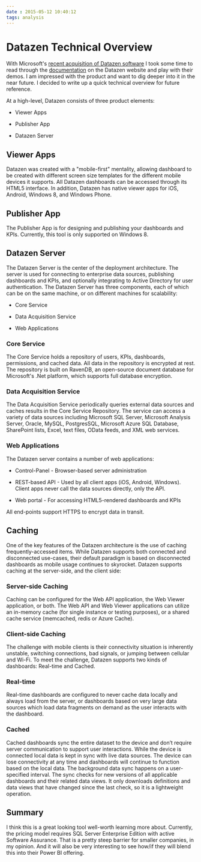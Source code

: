 ```yaml
---
date : 2015-05-12 10:40:12
tags: analysis
---
```

# Datazen Technical Overview

With Microsoft's [recent acquisition of Datazen software](https://blogs.microsoft.com/blog/2015/04/14/microsoft-acquires-mobile-business-intelligence-leader-datazen/) I took some time to read through the [documentation](http://www.datazen.com/docs/) on the Datazen website and play with their demos. I am impressed with the product and want to dig deeper into it in the near future. I decided to write up a quick technical overview for future reference.

At a high-level, Datazen consists of three product elements:

- Viewer Apps

- Publisher App

- Datazen Server

## Viewer Apps

Datazen was created with a "mobile-first" mentality, allowing dashboard to be created with different screen size templates for the different mobile devices it supports. All Datazen dashboards can be accessed through its HTML5 interface. In addition, Datazen has native viewer apps for iOS, Android, Windows 8, and Windows Phone.

## Publisher App

The Publisher App is for designing and publishing your dashboards and KPIs. Currently, this tool is only supported on Windows 8.

## Datazen Server

The Datazen Server is the center of the deployment architecture. The server is used for connecting to enterprise data sources, publishing dashboards and KPIs, and optionally integrating to Active Directory for user authentication. The Datazen Server has three components, each of which can be on the same machine, or on different machines for scalability:

- Core Service

- Data Acquisition Service

- Web Applications

### Core Service

The Core Service holds a repository of users, KPIs, dashboards, permissions, and cached data. All data in the repository is encrypted at rest. The repository is built on RavenDB, an open-source document database for Microsoft's .Net platform, which supports full database encryption.

### Data Acquisition Service

The Data Acquisition Service periodically queries external data sources and caches results in the Core Service Repository. The service can access a variety of data sources including Microsoft SQL Server, Microsoft Analysis Server, Oracle, MySQL, PostgresSQL, Microsoft Azure SQL Database, SharePoint lists, Excel, text files, OData feeds, and XML web services.

### Web Applications

The Datazen server contains a number of web applications:

- Control-Panel - Browser-based server administration

- REST-based API - Used by all client apps (iOS, Android, Windows). Client apps never call the data sources directly, only the API.

- Web portal - For accessing HTML5-rendered dashboards and KPIs

All end-points support HTTPS to encrypt data in transit.

## Caching

One of the key features of the Datazen architecture is the use of caching frequently-accessed items. While Datazen supports both connected and disconnected use-cases, their default paradigm is based on disconnected dashboards as mobile usage continues to skyrocket. Datazen supports caching at the server-side, and the client side:

### Server-side Caching

Caching can be configured for the Web API application, the Web Viewer application, or both. The Web API and Web Viewer applications can utilize an in-memory cache (for single instance or testing purposes), or a shared cache service (memcached, redis or Azure Cache).

### Client-side Caching

The challenge with mobile clients is their connectivity situation is inherently unstable, switching connections, bad signals, or jumping between cellular and Wi-Fi. To meet the challenge, Datazen supports two kinds of dashboards: Real-time and Cached.

### Real-time

Real-time dashboards are configured to never cache data locally and always load from the server, or dashboards based on very large data sources which load data fragments on demand as the user interacts with the dashboard.

### Cached

Cached dashboards sync the entire dataset to the device and don’t require server communication to support user interactions. While the device is connected local data is kept in sync with live data sources. The device can lose connectivity at any time and dashboards will continue to function based on the local data. The background data sync happens on a user-specified interval. The sync checks for new versions of all applicable dashboards and their related data views. It only downloads definitions and data views that have changed since the last check, so it is a lightweight operation.

## Summary

I think this is a great looking tool well-worth learning more about. Currently, the pricing model requires SQL Server Enterprise Edition with active Software Assurance. That is a pretty steep barrier for smaller companies, in my opinion. And it will also be very interesting to see how/if they will blend this into their Power BI offering.